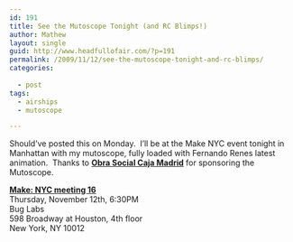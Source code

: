```yaml
---
id: 191
title: See the Mutoscope Tonight (and RC Blimps!)
author: Mathew
layout: single
guid: http://www.headfullofair.com/?p=191
permalink: /2009/11/12/see-the-mutoscope-tonight-and-rc-blimps/
categories:
  
  - post
tags:
  - airships
  - mutoscope

---
```


Should&#8217;ve posted this on Monday.  I&#8217;ll be at the Make NYC event tonight in Manhattan with my mutoscope, fully loaded with Fernando Renes latest animation.  Thanks to **[Obra Social Caja Madrid][1]** for sponsoring the Mutoscope.

[**Make: NYC meeting 16**][2]  
Thursday, November 12th, 6:30PM  
Bug Labs  
598 Broadway at Houston, 4th floor  
New York, NY 10012

 [1]: http://www.obrasocialcajamadrid.es/
 [2]: http://blog.makezine.com/archive/2009/11/make_nyc_meeting_november_12.html